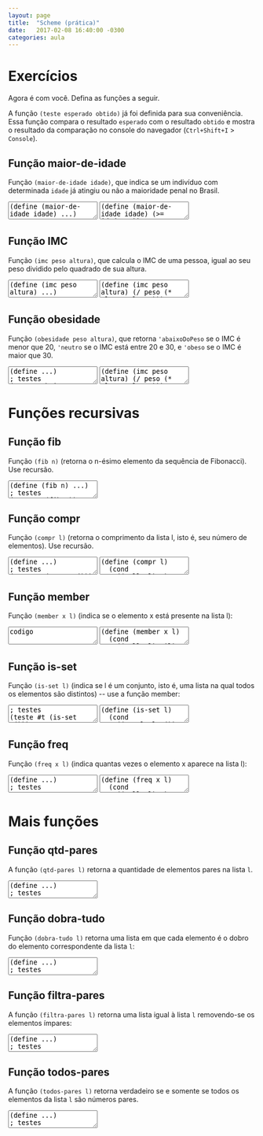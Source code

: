 ```yaml
---
layout: page
title:  "Scheme (prática)"
date:   2017-02-08 16:40:00 -0300
categories: aula
---
```


# Exercícios

Agora é com você. Defina as funções a seguir.

A função `(teste esperado obtido)` já foi definida para sua conveniência. Essa função compara o resultado `esperado` com o resultado `obtido` e mostra o resultado da comparação no console do navegador (`Ctrl+Shift+I` > `Console`).

## Função maior-de-idade

Função `(maior-de-idade idade)`, que indica se um indivíduo com determinada `idade` já atingiu ou não a maioridade penal no Brasil.

<textarea class="code lang-scheme">
(define (maior-de-idade idade) ...)
; testes
(teste #t (maior-de-idade 25))
(teste #f (maior-de-idade 15))
</textarea>

<textarea class="answer">
(define (maior-de-idade idade) (>= idade 18))
(teste #t (maior-de-idade 25))
(teste #f (maior-de-idade 15))
</textarea>

## Função IMC

Função `(imc peso altura)`, que calcula o IMC de uma pessoa, igual ao seu peso dividido pelo quadrado de sua altura.

<textarea class="code lang-scheme">
(define (imc peso altura) ...)
; testes
(teste 23.148148148148145 (imc 75 1.80))
(teste 30.864197530864196 (imc 100 1.80))
(teste 15.495867768595039 (imc 75 2.20))
</textarea>

<textarea class="answer">
(define (imc peso altura) (/ peso (* altura altura)))
; testes
(teste 23.148148148148145 (imc 75 1.80))
(teste 30.864197530864196 (imc 100 1.80))
(teste 15.495867768595039 (imc 75 2.20))
</textarea>

## Função obesidade

Função `(obesidade peso altura)`, que retorna `'abaixoDoPeso` se o IMC é menor que 20, `'neutro` se o IMC está entre 20 e 30, e `'obeso` se o IMC é maior que 30.

<textarea class="code lang-scheme">
(define ...)
; testes
(teste 'abaixoDoPeso (obesidade 40 1.80))
(teste 'neutro (obesidade 75 1.80))
(teste 'obeso (obesidade 100 1.80))
</textarea>

<textarea class="answer">
(define (imc peso altura) (/ peso (* altura altura)))
(define (obesidade peso altura)
  (let ((indice (imc peso altura)))
    (cond
     ((< indice 20) 'abaixoDoPeso)
     ((< indice 30) 'neutro)
     (else 'obeso))))
; testes
(teste 'abaixoDoPeso (obesidade 40 1.80))
(teste 'neutro (obesidade 75 1.80))
(teste 'obeso (obesidade 100 1.80))
</textarea>

# Funções recursivas

## Função fib

Função `(fib n)` (retorna o n-ésimo elemento da sequência de Fibonacci). Use recursão.

<textarea class="code lang-scheme">
(define (fib n) ...)
; testes
(teste 1 (fib 1))
(teste 1 (fib 2))
(teste 2 (fib 3))
(teste 3 (fib 4))
(teste 5 (fib 5))
(teste 8 (fib 6))
</textarea>

## Função compr

Função `(compr l)` (retorna o comprimento da lista l, isto é, seu número de elementos). Use recursão.

<textarea class="code lang-scheme">
(define ...)
; testes
(teste 0 (compr '()))
(teste 1 (compr '(1)))
(teste 3 (compr '(1 2 3)))
</textarea>

<textarea class="answer">
(define (compr l)
  (cond
    ((null? l) 0)
    (else (+ 1 (compr (cdr l))))))
; testes
(teste 0 (compr '()))
(teste 1 (compr '(1)))
(teste 3 (compr '(1 2 3)))
</textarea>

## Função member

Função `(member x l)` (indica se o elemento x está presente na lista l):

<textarea class="code lang-scheme">
codigo
</textarea>

<textarea class="answer">
(define (member x l)
  (cond
    ((null? l) Nil)
    ((equal? (car l) x) #t)
    (#t (member x (cdr l)))))

(teste #t (member 2 '(1 2 3 4)))
</textarea>

## Função is-set

Função `(is-set l)` (indica se l é um conjunto, isto é, uma lista na qual todos os elementos são distintos) -- use a função member:

<!-- 
(define (is-set l) 
  (cond
    ((equal? l '()) #t)
    (else
      (and
        (is-set (cdr l))
        (not (member (car l) (cdr l)))))))
 -->

<textarea class="code lang-scheme">
; testes
(teste #t (is-set '()))
(teste #t (is-set '(1)))
(teste #t (is-set '(1 2 3)))
(teste #f (is-set '(1 1 2)))
(teste #f (is-set '(1 2 1)))
(teste #f (is-set '(1 2 3 2 5)))
</textarea>

<textarea class="answer">
(define (is-set l) 
  (cond
    ((equal? l '()) #t)
    (else
      (and
        (is-set (cdr l))
        (not (member (car l) (cdr l)))))))
; testes
(teste #t (is-set '()))
(teste #t (is-set '(1)))
(teste #t (is-set '(1 2 3)))
(teste #f (is-set '(1 1 2)))
(teste #f (is-set '(1 2 1)))
(teste #f (is-set '(1 2 3 2 5)))
</textarea>

## Função freq

Função `(freq x l)` (indica quantas vezes o elemento x aparece na lista l):

<textarea class="code lang-scheme">
(define ...)
; testes
; ...
</textarea>

<textarea class="answer">
(define (freq x l)
  (cond
    ((null? l) 0)
    ((equal? (car l) x) (+ 1 (freq x (cdr l))))
    (#t (freq x (cdr l)))))
; testes
(teste 2 (freq 'b '(a b a b)))
</textarea>

# Mais funções

## Função qtd-pares

A função `(qtd-pares l)` retorna a quantidade de elementos pares na lista `l`.

<textarea class="code lang-scheme">
(define ...)
; testes
; ...
</textarea>

## Função dobra-tudo

Função `(dobra-tudo l)` retorna uma lista em que cada elemento é o dobro do elemento correspondente da lista `l`:

<textarea class="code lang-scheme">
(define ...)
; testes
; ...
</textarea>

## Função filtra-pares

A função `(filtra-pares l)` retorna uma lista igual à lista `l` removendo-se os elementos ímpares:

<textarea class="code lang-scheme">
(define ...)
; testes
; ...
</textarea>

## Função todos-pares

A função `(todos-pares l)` retorna verdadeiro se e somente se todos os elementos da lista `l` são números pares.

<textarea class="code lang-scheme">
(define ...)
; testes
; ...
</textarea>
